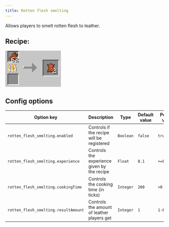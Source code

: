 ```yaml
---
title: Rotten flesh smelting
---
```

Allows players to smelt rotten flesh to leather.
## Recipe:
![The Recipe](/img/rotten_flesh_smelting.png)

## Config options

| Option key                         | Description                                 | Type      | Default value | Possible values |
|------------------------------------|---------------------------------------------|-----------|---------------|-----------------|
| `rotten_flesh_smelting.enabled`    | Controls if the recipe will be registered   | `Boolean` | `false`       | `true/false`    |
| `rotten_flesh_smelting.experience` | Controls the experience given by the recipe | `Float`   | `0.1`         | `>=0`           |
| `rotten_flesh_smelting.cookingTime` | Controls the cooking time (in ticks) | `Integer`   | `200`         | `>0`           |
| `rotten_flesh_smelting.resultAmount` | Controls the amount of leather players get | `Integer`   | `1`         | `1-64`           |
